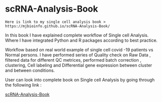 # scRNA-Analysis-Book

```{note}
Here is link to my single cell analysis book > https://mjbioinfo.github.io/scRNA-Analysis-Book/
```

In this book I have explained complete workflow of Single cell Analysis. Where I have integrated Python and R packages according to best practice.

Workflow based on real world example of single cell covid -19 patients vs Normal persons. 
I have performed series of Quality check on Raw Data , filtered data for different QC metrices, performed batch correction , clustering, Cell labeling and Differential gene expression between cluster and between conditions.

User can look into complete book on Single cell Analysis by going through the following link :

[ scRNA-Analysis-Book ]( https://mjbioinfo.github.io/scRNA-Analysis-Book )



